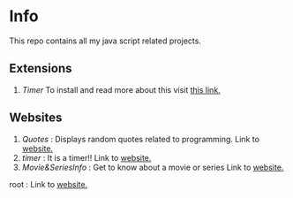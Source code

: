# Info 

This repo contains all my java script related projects.


## Extensions
1.  _Timer_ 
    To install and read more about this visit   [this link.](https://chrome.google.com/webstore/detail/timer/oacohgiedfmeeefjklfbngcifkmafmno)


## Websites 
1. _Quotes_ : Displays random quotes related to programming. Link to [website.](https://hitensam.github.io/JavaScript/ProgrammingQuotes/index.html) 
2. _timer_ : It is a timer!! Link to [website.](https://hitensam.github.io/JavaScript/timer/index.html) 
3. _Movie&SeriesInfo_ : Get to know about a movie or series Link to [website.](https://hitensam.github.io/JavaScript/Movie&SeriesInfo/index.html) 

root : Link to [website.](https://hitensam.github.io/JavaScript/index.html) 
